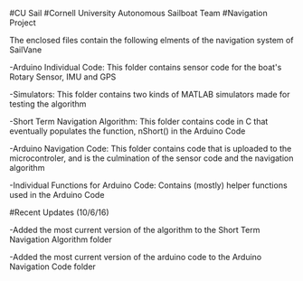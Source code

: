#CU Sail
#Cornell University Autonomous Sailboat Team
#Navigation Project

The enclosed files contain the following elments of the navigation system of SailVane

-Arduino Individual Code: This folder contains sensor code for the boat's Rotary Sensor, IMU and GPS

-Simulators: This folder contains two kinds of MATLAB simulators made for testing the algorithm

-Short Term Navigation Algorithm: This folder contains code in C that eventually populates the 
				  function, nShort() in the Arduino Code
								  
-Arduino Navigation Code: This folder contains code that is uploaded to the microcontroler, and is
                          the culmination of the sensor code and the navigation algorithm
			  
-Individual Functions for Arduino Code: Contains (mostly) helper functions used in the Arduino Code

#Recent Updates (10/6/16)

-Added the most current version of the algorithm to the Short Term Navigation Algorithm folder

-Added the most current version of the arduino code to the Arduino Navigation Code folder
